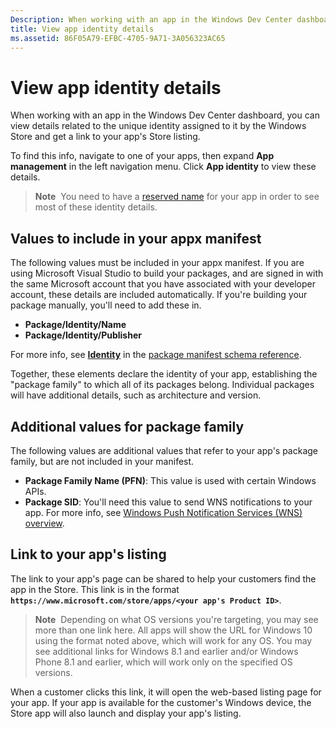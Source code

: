 ```yaml
---
Description: When working with an app in the Windows Dev Center dashboard, you can view details related to the unique identity assigned to it by the Windows Store and get a link to your app's Store listing.
title: View app identity details
ms.assetid: 86F05A79-EFBC-4705-9A71-3A056323AC65
---
```


# View app identity details


When working with an app in the Windows Dev Center dashboard, you can view details related to the unique identity assigned to it by the Windows Store and get a link to your app's Store listing.

To find this info, navigate to one of your apps, then expand **App management** in the left navigation menu. Click **App identity** to view these details.

> **Note**  You need to have a [reserved name](create-your-app-by-reserving-a-name.md) for your app in order to see most of these identity details.

## Values to include in your appx manifest


The following values must be included in your appx manifest. If you are using Microsoft Visual Studio to build your packages, and are signed in with the same Microsoft account that you have associated with your developer account, these details are included automatically. If you're building your package manually, you'll need to add these in.

-   **Package/Identity/Name**
-   **Package/Identity/Publisher**

For more info, see [**Identity**](https://msdn.microsoft.com/library/windows/apps/br211441) in the [package manifest schema reference](https://msdn.microsoft.com/library/windows/apps/br211473).

Together, these elements declare the identity of your app, establishing the "package family" to which all of its packages belong. Individual packages will have additional details, such as architecture and version.

## Additional values for package family


The following values are additional values that refer to your app's package family, but are not included in your manifest.

-   **Package Family Name (PFN)**: This value is used with certain Windows APIs.
-   **Package SID**: You'll need this value to send WNS notifications to your app. For more info, see [Windows Push Notification Services (WNS) overview](https://msdn.microsoft.com/library/windows/apps/mt187203).

## Link to your app's listing


The link to your app's page can be shared to help your customers find the app in the Store. This link is in the format **`https://www.microsoft.com/store/apps/<your app's Product ID>`**.

> **Note**  Depending on what OS versions you're targeting, you may see more than one link here. All apps will show the URL for Windows 10 using the format noted above, which will work for any OS. You may see additional links for Windows 8.1 and earlier and/or Windows Phone 8.1 and earlier, which will work only on the specified OS versions.

When a customer clicks this link, it will open the web-based listing page for your app. If your app is available for the customer's Windows device, the Store app will also launch and display your app's listing.

 

 




